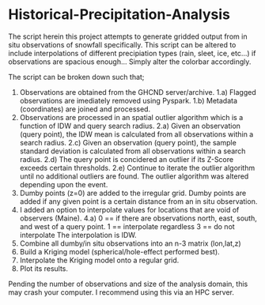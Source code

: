 # Historical-Precipitation-Analysis
The script herein this project attempts to generate gridded output from in situ observations of snowfall specifically. 
This script can be altered to include interpolations of different precipiation types (rain, sleet, ice, etc...) if observations are spacious enough...
Simply alter the colorbar accordingly.

The script can be broken down such that;
1) Observations are obtained from the GHCND server/archive.
1.a) Flagged observations are imediately removed using Pyspark.
1.b) Metadata (coordinates) are joined and processed.
2) Observations are processed in an spatial outlier algorithm which is a function of IDW and query search radius.
2.a) Given an observation (query point), the IDW mean is calculated from all observations within a search radius.
2.c) Given an observation (query point), the sample standard deviation is calculated from all observations within a search radius.
2.d) The query point is concidered an outlier if its Z-Score exceeds certain thresholds.
2.e) Continue to iterate the outlier algorithm until no additional outliers are found.
The outlier algorithm was altered depending upon the event.
3) Dumby points (z=0) are added to the irregular grid. Dumby points are added if any given point is a certain distance from an in situ observation.
4) I added an option to interpolate values for locations that are void of observers (Maine).
4.a) 0 == if there are observations north, east, south, and west of a query point.
     1 == interpolate regardless
     3 == do not interpolate
The interpolation is IDW.
5) Combine all dumby/in situ observations into an n-3 matrix (lon,lat,z)
6) Build a Kriging model (spherical/hole-effect performed best).
7) Interpolate the Kriging model onto a regular grid.
8) Plot its results.

Pending the number of observations and size of the analysis domain, this may crash your computer. I recommend using this via an HPC server.
